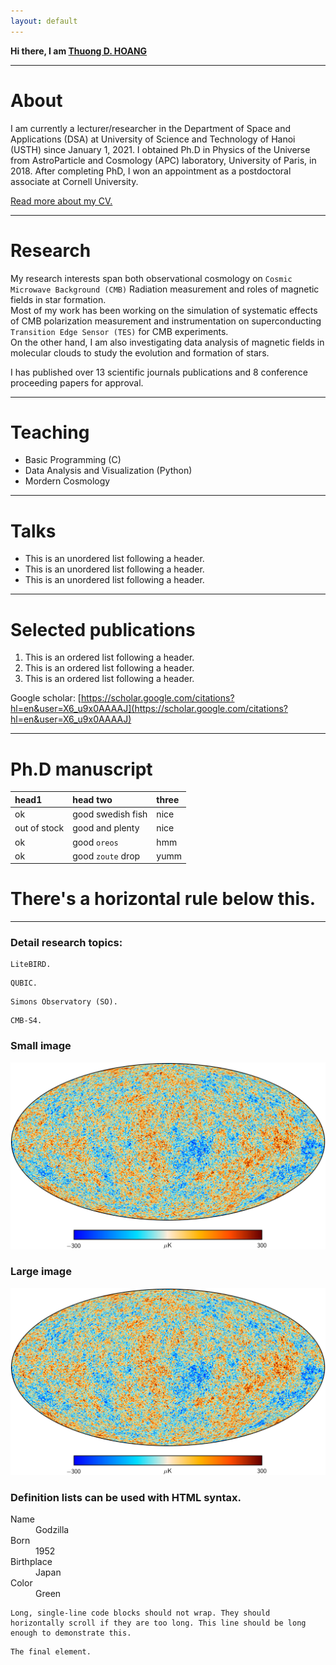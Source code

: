 ```yaml
---
layout: default
---
```


**Hi there, I am [Thuong D. HOANG](https://hoangducthuong.github.io/)**


---
# About

I am currently a lecturer/researcher in the Department of Space and Applications (DSA) at University of Science and Technology of Hanoi (USTH) since January 1, 2021. 
I obtained Ph.D in Physics of the Universe from AstroParticle and Cosmology (APC) laboratory, University of Paris, in 2018. 
After completing PhD, I won an appointment as a postdoctoral associate at Cornell University. <br>

<a href="/cv">Read more about my CV.</a>


---
# Research

My research interests span both observational cosmology on `Cosmic Microwave Background (CMB)` Radiation measurement and roles of magnetic fields in star formation. <br>
Most of my work has been working on the simulation of systematic effects of CMB polarization measurement and instrumentation on superconducting `Transition Edge Sensor (TES)` for CMB experiments. <br>
On the other hand, I am also investigating data analysis of magnetic fields in molecular clouds to study the evolution and formation of stars. <br>
		
I has published over 13 scientific journals publications and 8 conference proceeding papers for approval.<br>

---
# Teaching

* Basic Programming (C) <br>
* Data Analysis and Visualization (Python) <br>
* Mordern Cosmology  <br>

---
# Talks

*   This is an unordered list following a header.
*   This is an unordered list following a header.
*   This is an unordered list following a header.

---
# Selected publications

1.  This is an ordered list following a header.
2.  This is an ordered list following a header.
3.  This is an ordered list following a header.

Google scholar: [https://scholar.google.com/citations?hl=en&user=X6_u9x0AAAAJ](https://scholar.google.com/citations?hl=en&user=X6_u9x0AAAAJ)

---
# Ph.D manuscript

| head1        | head two          | three |
|:-------------|:------------------|:------|
| ok           | good swedish fish | nice  |
| out of stock | good and plenty   | nice  |
| ok           | good `oreos`      | hmm   |
| ok           | good `zoute` drop | yumm  |


# There's a horizontal rule below this.

* * *

### Detail research topics:

```
LiteBIRD.
```


```
QUBIC.
```



```
Simons Observatory (SO).
```




```
CMB-S4.
```


### Small image

![Octocat](thumbnail.png)

### Large image

![Branching](thumbnail.png)


### Definition lists can be used with HTML syntax.

<dl>
<dt>Name</dt>
<dd>Godzilla</dd>
<dt>Born</dt>
<dd>1952</dd>
<dt>Birthplace</dt>
<dd>Japan</dd>
<dt>Color</dt>
<dd>Green</dd>
</dl>

```
Long, single-line code blocks should not wrap. They should horizontally scroll if they are too long. This line should be long enough to demonstrate this.
```

```
The final element.
```
